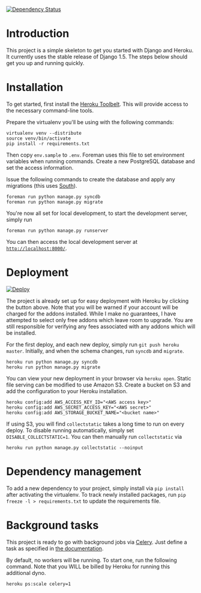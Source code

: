 [![Dependency Status](https://gemnasium.com/michaelmior/heroku-django-skeleton.svg)](https://gemnasium.com/michaelmior/heroku-django-skeleton)

Introduction
==

This project is a simple skeleton to get you started with Django and Heroku.
It currently uses the stable release of Django 1.5.
The steps below should get you up and running quickly.

Installation
==

To get started, first install the [Heroku Toolbelt](https://toolbelt.heroku.com/).
This will provide access to the necessary command-line tools.

Prepare the virtualenv you'll be using with the following commands:

    virtualenv venv --distribute
    source venv/bin/activate
    pip install -r requirements.txt

Then copy `env.sample` to `.env`.
Foreman uses this file to set environment variables when running commands.
Create a new PostgreSQL database and set the access information.

Issue the following commands to create the database and apply any migrations (this uses [South](http://south.aeracode.org/)).

    foreman run python manage.py syncdb
    foreman run python manage.py migrate

You're now all set for local development, to start the development server, simply run

    foreman run python manage.py runserver

You can then access the local development server at [`http://localhost:8000/`](http://localhost:8000/).


Deployment
==

[![Deploy](https://www.herokucdn.com/deploy/button.svg)](https://heroku.com/deploy)

The project is already set up for easy deployment with Heroku by clicking the button above.
Note that you will be warned if your account will be charged for the addons installed.
While I make no guarantees, I have attempted to select only free addons which leave room to upgrade.
You are still responsible for verifying any fees associated with any addons which will be installed.

For the first deploy, and each new deploy, simply run `git push heroku master`.
Initially, and when the schema changes, run `syncdb` and `migrate`.

    heroku run python manage.py syncdb
    heroku run python manage.py migrate

You can view your new deployment in your browser via `heroku open`.
Static file serving can be modified to use Amazon S3.
Create a bucket on S3 and add the configuration to your Heroku installation.

    heroku config:add AWS_ACCESS_KEY_ID="<AWS access key>"
    heroku config:add AWS_SECRET_ACCESS_KEY="<AWS secret>"
    heroku config:add AWS_STORAGE_BUCKET_NAME="<bucket name>"

If using S3, you will find `collectstatic` takes a long time to run on every deploy.
To disable running automatically, simply set `DISABLE_COLLECTSTATIC=1`.
You can then manually run `collectstatic` via

    heroku run python manage.py collectstatic --noinput


Dependency management
==

To add a new dependency to your project, simply install via `pip install` after activating the virtualenv.
To track newly installed packages, run `pip freeze -l > requirements.txt` to update the requirements file.

Background tasks
==
This project is ready to go with background jobs via [Celery](http://www.celeryproject.org/).
Just define a task as specified in [the documentation](http://docs.celeryproject.org/en/latest/django/first-steps-with-django.html#defining-and-calling-tasks).

By default, no workers will be running. To start one, run the following command.
Note that you WILL be billed by Heroku for running this additional dyno.

    heroku ps:scale celery=1
